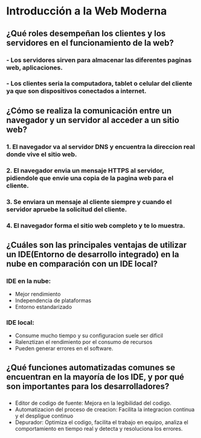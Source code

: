 # Introducción a la Web Moderna

## ¿Qué roles desempeñan los clientes y los servidores en el funcionamiento de la web? 

### - Los servidores sirven para almacenar las diferentes paginas web, aplicaciones. 

### - Los clientes seria la computadora, tablet o celular del cliente ya que son dispositivos conectados a internet.  

## ¿Cómo se realiza la comunicación entre un navegador y un servidor al acceder a un sitio web? 

### 1. El navegador va al servidor DNS y encuentra la direccion real donde vive el sitio web. 
### 2. El navegador envia un mensaje HTTPS al servidor, pidiendole que envie una copia de la pagina web para el cliente. 
### 3. Se enviara un mensaje al cliente siempre y cuando el servidor apruebe la solicitud del cliente.
### 4. El navegador forma el sitio web completo y te lo muestra. 

## ¿Cuáles son las principales ventajas de utilizar un IDE(Entorno de desarrollo integrado) en la nube en comparación con un IDE local? 

### IDE en la nube:
 - Mejor rendimiento 
  - Independencia de plataformas 
  - Entorno estandarizado 
### IDE local: 
  - Consume mucho tiempo y su configuracion suele ser dificil 
  - Ralenztizan el rendimiento por el consumo de recursos
  - Pueden generar errores en el software. 

## ¿Qué funciones automatizadas comunes se encuentran en la mayoría de los IDE, y por qué son importantes para los desarrolladores? 
 
 ### 
 - Editor de codigo de fuente: Mejora en la legibilidad del codigo. 
 - Automatizacion del proceso de creacion: Facilita la integracion continua y el despligue continuo
 - Depurador: Optimiza el codigo, facilita el trabajo en equipo, analiza el comportamiento en tiempo real y detecta y resoluciona los errores. 

